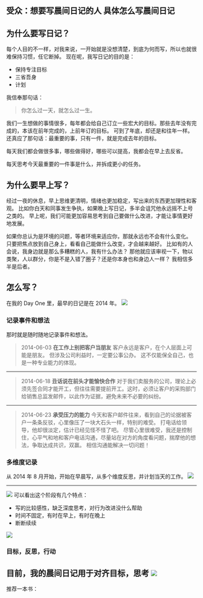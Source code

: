 受众：想要写晨间日记的人
具体怎么写晨间日记
---
## 为什么要写日记？
每个人目的不一样，对我来说，一开始就是没想清楚，到底为何而写，所以也就很难保持习惯，任它断掉。
现在呢，我写日记的目的是：
* 保持专注目标
* 三省吾身
* 计划

我信奉那句话：
>你怎么过一天，就怎么过一生。

我们一生想做的事情很多，每年都会给自己订立一些宏大的目标。那些去年没有完成的，本该在前年完成的，上前年订的目标。
可到了年底，却还是和往年一样。还真应了那句话：最重要的事，只有一件，就是完成去年的目标。

每天我们都会做很多事，哪些做得好，哪些可以提高，我都会在早上去反省。

每天思考今天最重要的一件事是什么，并拆成更小的任务。

## 为什么要早上写？
经过一夜的休息，早上思维更清明，情绪也更加稳定，写出来的东西更加理性和客观。
比如你白天和同事发生争执，如果晚上写日记，多半会诅咒他永远摇不上号之类的。
早上呢，我们可能更加容易思考到自己要做什么改进，才能让事情更好地发展。

如果你总认为是环境的问题，等者环境来适应你，那就永远也不会有什么变化。
只要把焦点放到自己身上，看看自己能做什么改变，才会越来越好。
比如有的人会说，我身边就是那么多糟糕的人，我有什么办法？
那他就应该审视一下，物以类聚，人以群分，你是不是入错了圈子？还是你本身也和身边人一样？
我相信多半是后者。

## 怎么写？
在我的 Day One 里，最早的日记是在 2014 年。
![](./_image/2017-03-03-11-13-17.jpg)

### 记录事件和想法
那时就是随时随地记录事件和想法。
>2014-06-03
**在工作上别把客户当朋友**
客户永远是客户，在个人层面上可能是朋友。
但涉及公司利益时，一定要公事公办。
这不仅能保全自己，也是一种专业能力的体现。

---
>2014-06-18
**丑话说在前头才能愉快合作**
对于我们卖服务的公司，理论上必须先签合同才能开工，但往往需要提前开工。这时，必须让客户的采购部门给销售总监发邮件，以此作为证据，避免未来不必要的纠纷。

---
>2014-06-23
**承受压力的能力**
今天和客户邮件往来，看到自己的论据被客户一条条反驳，心里像压了一块大石头一样，特别的难受。
打电话给领导，他却很淡定，估计已经见怪不怪了吧。
尽管心里很难受，我还是控制住，心平气和地和客户电话沟通，尽量站在对方的角度看问题，揣摩他的想法，争取达成共识，双赢。
相信沟通能解决一切问题！

### 多维度记录
从 2014 年 8 月开始，开始在早晨写，从多个维度反思，并计划当天的工作。
![](./_image/2017-03-03-11-15-22.jpg)

---
![](./_image/2017-03-03-11-17-29.jpg)
可以看出这个阶段有几个特点：
* 写的比较感性，缺乏深度思考，对行为改进没什么帮助
* 时间不固定，有时在早上，有时在晚上
* 断断续续

![](./_image/2017-03-03-11-24-05.jpg)

### 目标，反思，行动
目前，我的晨间日记用于对齐目标，思考
![](./_image/2017-03-03-18-51-25.jpg)
---
推荐一本书：